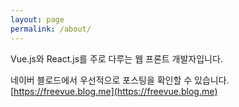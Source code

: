 ```yaml
---
layout: page
permalink: /about/
---
```

Vue.js와 React.js를 주로 다루는 웹 프론트 개발자입니다.

네이버 블로드에서 우선적으로 포스팅을 확인할 수 있습니다. [https://freevue.blog.me](https://freevue.blog.me)
